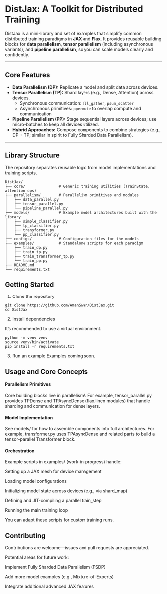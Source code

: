 # DistJax: A Toolkit for Distributed Training

DistJax is a mini-library and set of examples that simplify common distributed training paradigms in **JAX** and **Flax**. It provides reusable building blocks for **data parallelism**, **tensor parallelism** (including asynchronous variants), and **pipeline parallelism**, so you can scale models clearly and confidently.

---

## Core Features

- **Data Parallelism (DP):** Replicate a model and split data across devices.
- **Tensor Parallelism (TP):** Shard layers (e.g., Dense, Attention) across devices.
  - Synchronous communication: `all_gather`, `psum_scatter`
  - Asynchronous primitives: `ppermute` to overlap compute and communication
- **Pipeline Parallelism (PP):** Stage sequential layers across devices; use micro-batches to keep all devices utilized.
- **Hybrid Approaches:** Compose components to combine strategies (e.g., DP + TP; similar in spirit to Fully Sharded Data Parallelism).

---

## Library Structure

The repository separates reusable logic from model implementations and training scripts.

```text
DistJax/
├── core/               # Generic training utilities (TrainState, attention ops)
├── parallelism/        # Parallelism primitives and modules
│   ├── data_parallel.py
│   ├── tensor_parallel.py
│   └── pipeline_parallel.py
├── models/             # Example model architectures built with the library
│   ├── simple_classifier.py
│   ├── tp_classifier.py
│   ├── transformer.py
│   └── pp_classifier.py
├── configs/            # Configuration files for the models
├── examples/           # Standalone scripts for each paradigm
│   ├── train_dp.py
│   ├── train_tp.py
│   ├── train_transformer_tp.py
│   └── train_pp.py
├── README.md
└── requirements.txt
```

## Getting Started
1) Clone the repository
```
git clone https://github.com/AmanSwar/DistJax.git
cd DistJax
```
2) Install dependencies

It’s recommended to use a virtual environment.
```
python -m venv venv
source venv/bin/activate
pip install -r requirements.txt
```

3) Run an example
Examples coming soon.

## Usage and Core Concepts
#### Parallelism Primitives

Core building blocks live in parallelism/.
For example, tensor_parallel.py provides TPDense and TPAsyncDense (flax.linen modules) that handle sharding and communication for dense layers.

#### Model Implementation

See models/ for how to assemble components into full architectures.
For example, transformer.py uses TPAsyncDense and related parts to build a tensor-parallel Transformer block.

#### Orchestration
Example scripts in examples/ (work-in-progress) handle:

Setting up a JAX mesh for device management

Loading model configurations

Initializing model state across devices (e.g., via shard_map)

Defining and JIT-compiling a parallel train_step

Running the main training loop

You can adapt these scripts for custom training runs.

## Contributing

Contributions are welcome—issues and pull requests are appreciated.

Potential areas for future work:

Implement Fully Sharded Data Parallelism (FSDP)

Add more model examples (e.g., Mixture-of-Experts)

Integrate additional advanced JAX features